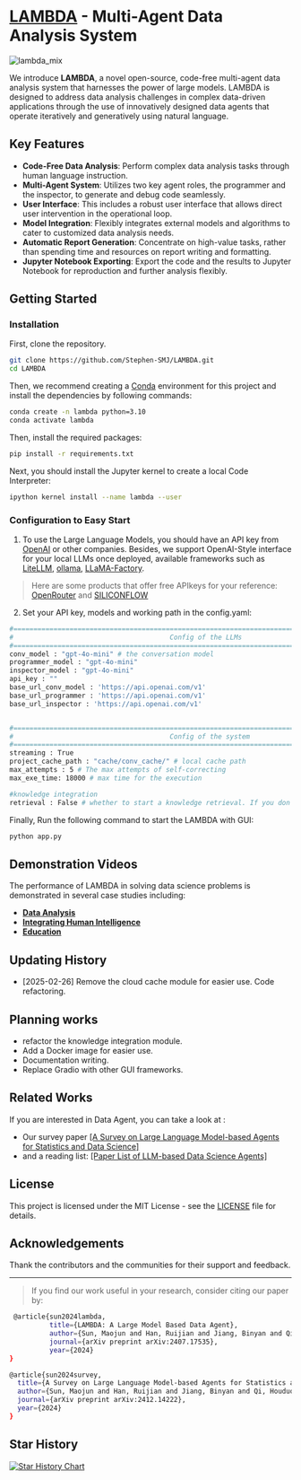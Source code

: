 # [LAMBDA](https://www.polyu.edu.hk/ama/cmfai/lambda.html) - Multi-Agent Data Analysis System
<body>
<!-- <img src="https://github.com/user-attachments/assets/df454158-79e4-4da4-ae03-eb687fe02f16" style="width: 80%"> -->
<!-- <p align="center">
  <img src="https://github.com/user-attachments/assets/6f6d49ef-40b7-46f2-88ae-b8f6d9719c3a" style="width: 600px;">
</p> -->

![lambda_mix](https://github.com/user-attachments/assets/db5574aa-9441-4c9d-b44d-3b225d11e0cc)


We introduce **LAMBDA**, a novel open-source, code-free multi-agent data analysis system that harnesses the power of large models. LAMBDA is designed to address data analysis challenges in complex data-driven applications through the use of innovatively designed data agents that operate iteratively and generatively using natural language.

## Key Features

- **Code-Free Data Analysis**: Perform complex data analysis tasks through human language instruction.
- **Multi-Agent System**: Utilizes two key agent roles, the programmer and the inspector, to generate and debug code seamlessly.
- **User Interface**: This includes a robust user interface that allows direct user intervention in the operational loop.
- **Model Integration**: Flexibly integrates external models and algorithms to cater to customized data analysis needs.
- **Automatic Report Generation**: Concentrate on high-value tasks, rather than spending time and resources on report writing and formatting.
- **Jupyter Notebook Exporting**: Export the code and the results to Jupyter Notebook for reproduction and further analysis flexibly.

## Getting Started
### Installation
First, clone the repository.

```bash
git clone https://github.com/Stephen-SMJ/LAMBDA.git
cd LAMBDA
```

Then, we recommend creating a [Conda](https://docs.conda.io/en/latest/) environment for this project and install the dependencies by following commands:
```bash
conda create -n lambda python=3.10
conda activate lambda
```

Then, install the required packages:
```bash
pip install -r requirements.txt
```

Next, you should install the Jupyter kernel to create a local Code Interpreter:
```bash
ipython kernel install --name lambda --user
```

### Configuration to Easy Start
1. To use the Large Language Models, you should have an API key from [OpenAI](https://openai.com/api/pricing/) or other companies. Besides, we support OpenAI-Style interface for your local LLMs once deployed, available frameworks such as [LiteLLM](https://docs.litellm.ai/docs/), [ollama](https://ollama.com/), [LLaMA-Factory](https://github.com/hiyouga/LLaMA-Factory).
> Here are some products that offer free APIkeys for your reference: [OpenRouter](https://openrouter.ai/) and [SILICONFLOW](https://siliconflow.cn/)
2. Set your API key, models and working path in the config.yaml:
```bash
#================================================================================================
#                                       Config of the LLMs
#================================================================================================
conv_model : "gpt-4o-mini" # the conversation model
programmer_model : "gpt-4o-mini"
inspector_model : "gpt-4o-mini"
api_key : ""
base_url_conv_model : 'https://api.openai.com/v1'
base_url_programmer : 'https://api.openai.com/v1'
base_url_inspector : 'https://api.openai.com/v1'


#================================================================================================
#                                       Config of the system
#================================================================================================
streaming : True
project_cache_path : "cache/conv_cache/" # local cache path
max_attempts : 5 # The max attempts of self-correcting
max_exe_time: 18000 # max time for the execution

#knowledge integration
retrieval : False # whether to start a knowledge retrieval. If you don't create your knowledge base, you should set it to False
```

Finally, Run the following command to start the LAMBDA with GUI:
```bash
python app.py
```


## Demonstration Videos

The performance of LAMBDA in solving data science problems is demonstrated in several case studies including:
- **[Data Analysis](https://www.polyu.edu.hk/ama/cmfai/files/lambda/lambda.mp4)**
- **[Integrating Human Intelligence](https://www.polyu.edu.hk/ama/cmfai/files/lambda/knw.mp4)**
- **[Education](https://www.polyu.edu.hk/ama/cmfai/files/lambda/LAMBDA_education.mp4)**

## Updating History
- [2025-02-26] Remove the cloud cache module for easier use. Code refactoring.

## Planning works
- refactor the knowledge integration module.
- Add a Docker image for easier use.
- Documentation writing.
- Replace Gradio with other GUI frameworks.


## Related Works
If you are interested in Data Agent, you can take a look at :
- Our survey paper [[A Survey on Large Language Model-based Agents for Statistics and Data Science]](https://www.arxiv.org/pdf/2412.14222)
- and a reading list: [[Paper List of LLM-based Data Science Agents]](https://github.com/Stephen-SMJ/Reading-List-of-Large-Language-Model-Based-Data-Science-Agent)


## License

This project is licensed under the MIT License - see the [LICENSE](LICENSE) file for details.



## Acknowledgements

Thank the contributors and the communities for their support and feedback.

---

> If you find our work useful in your research, consider citing our paper by:



```bash
 @article{sun2024lambda,
          title={LAMBDA: A Large Model Based Data Agent},
          author={Sun, Maojun and Han, Ruijian and Jiang, Binyan and Qi, Houduo and Sun, Defeng and Yuan, Yancheng and Huang, Jian},
          journal={arXiv preprint arXiv:2407.17535},
          year={2024}
}

@article{sun2024survey,
  title={A Survey on Large Language Model-based Agents for Statistics and Data Science},
  author={Sun, Maojun and Han, Ruijian and Jiang, Binyan and Qi, Houduo and Sun, Defeng and Yuan, Yancheng and Huang, Jian},
  journal={arXiv preprint arXiv:2412.14222},
  year={2024}
}
```
## Star History

[![Star History Chart](https://api.star-history.com/svg?repos=Stephen-SMJ/LAMBDA&type=Timeline)](https://star-history.com/#Stephen-SMJ/LAMBDA&Timeline)
</body>
